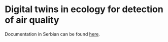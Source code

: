 # Digital twins in ecology for detection of air quality

Documentation in Serbian can be found [here](https://github.com/user-attachments/files/17760112/Dokumentation.for.Air.Quality.measurement.pdf).
